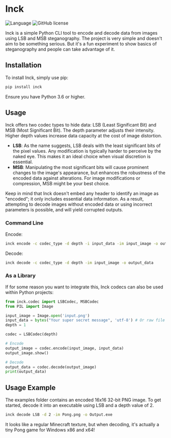 # Inck


![Language](https://img.shields.io/badge/language-Python%203.6-9B599A.svg?style=flat-square)
![GitHub license](https://img.shields.io/github/license/EterDelta/Inck?style=flat-square)

Inck is a simple Python CLI tool to encode and decode data from images using LSB and MSB steganography.
The project is very simple and doesn't aim to be something serious. But it's a fun experiment to show basics of steganography and people can take advantage of it.

## Installation
To install Inck, simply use pip:
```bash
pip install inck
```
Ensure you have Python 3.6 or higher.

## Usage
Inck offers two codec types to hide data: LSB (Least Significant Bit) and MSB (Most Significant Bit).
The depth parameter adjusts their intensity. Higher depth values increase data capacity at the cost of image distortion.

- **LSB**: As the name suggests, LSB deals with the least significant bits of the pixel values. Any modification is typically harder to perceive by the naked eye. This makes it an ideal choice when visual discretion is essential.
- **MSB**: Manipulating the most significant bits will cause prominent changes to the image's appearance, but enhances the robustness of the encoded data against alterations. For image modifications or compression, MSB might be your best choice.

Keep in mind that Inck doesn't embed any header to identify an image as "encoded"; it only includes essential data information.
As a result, attempting to decode images without encoded data or using incorrect parameters is possible, and will yield corrupted outputs.

### Command Line
Encode:
```bash
inck encode -c codec_type -d depth -i input_data -im input_image -o output_image
```

Decode:
```bash
inck decode -c codec_type -d depth -im input_image -o output_data
```

### As a Library
If for some reason you want to integrate this, Inck codecs can also be used within Python projects:
```python
from inck.codec import LSBCodec, MSBCodec
from PIL import Image

input_image = Image.open('input.png')
input_data = bytes("Your super secret message", 'utf-8') # Or raw file
depth = 1

codec = LSBCodec(depth)

# Encode
output_image = codec.encode(input_image, input_data)
output_image.show()

# Decode
output_data = codec.decode(output_image)
print(output_data)
```

## Usage Example
The examples folder contains an encoded 16x16 32-bit PNG image.
To get started, decode it into an executable using LSB and a depth value of 2.
```bash
inck decode LSB -d 2 -im Pong.png -o Output.exe
```
It looks like a regular Minecraft texture, but when decoding, it's actually a tiny Pong game for Windows x86 and x64!